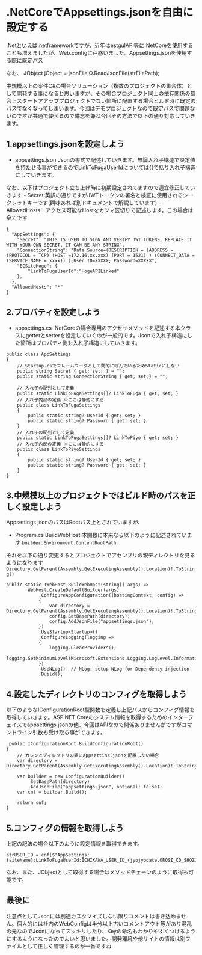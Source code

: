 # .NetCoreでAppsettings.jsonを自由に設定する
.Netといえば.netframeworkですが、近年はestgulAPI等に.NetCoreを使用することも増えましたが、Web.configに戸惑いました。Appsettings.jsonを使用する際に既定パス

なお、
JObject jObject = jsonFileIO.ReadJsonFile(strFilePath);

中規模以上の案件C#の場合ソリューション（複数のプロジェクトの集合体）として開発する事になると思いますが、その場合プロジェクト同士の依存関係の都合上スタートアアッププロジェクトでない箇所に配置する場合ビルド時に既定のパスでなくなってしまいます。今回はデモプロジェクトなので既定パスで問題ないのですが共通で使えるので備忘を兼ね今回その方法で以下の通り対応していきます。

## 1.appsettings.jsonを設定しよう

- appsettings.json
Jsonの書式で記述していきます。無論入れ子構造で設定値を持たせる事ができるのでLinkToFugaUserIdについては{}で括り入れ子構造にしていきます。

なお、以下はプロジェクト立ち上げ時に初期設定されてますので適宜修正していきます
    - Secret:英訳の通りですがJWTトークンの署名と検証に使用されるシークレットキーです(興味あれば別ドキュメントで解説しています)
    - AllowedHosts：アクセス可能なHostをカンマ区切りで記述します。この場合は全てです

```
{
  "AppSettings": {
    "Secret": "THIS IS USED TO SIGN AND VERIFY JWT TOKENS, REPLACE IT WITH YOUR OWN SECRET, IT CAN BE ANY STRING",
    "ConnectionString": "Data Source=(DESCRIPTION = (ADDRESS = (PROTOCOL = TCP) (HOST =172.16.xx.xxx) (PORT = 1521) ) (CONNECT_DATA =(SERVICE_NAME = xxxx)) );User ID=XXXXX; Password=XXXXX",
    "ECSiteHoge": {
        "LinkToFugaUserId":"HogeAPILinked"
    },
  },
  "AllowedHosts": "*"
}
```

## 2.プロパティを設定しよう

- appsettings.cs
.NetCoreの場合専用のアクセサメソッドを記述する本クラスにgetterとsetterを設定していくのが一般的です。Jsonで入れ子構造にした箇所はプロパティ側も入れ子構造にしていきます。
```
public class AppSettings
{
    // Startup.csでフレームワークとして動的に呼んでいるためStaticにしない
    public string Secret { get; set; } = "";
    public static string ConnectionString { get; set;} = "";

    // 入れ子の配列として定義
    public static LinkToFugaSettings[]? LinkToFuga { get; set; }
    // 入れ子内部の定義 ※ここは静的にする
    public class LinkToFugaSettings
    {
        public static string? UserId { get; set; }
        public static string? Password { get; set; }
    }
    // 入れ子の配列として定義
    public static LinkToFugaSettings[]? LinkToPiyo { get; set; }
    // 入れ子内部の定義 ※ここは静的にする
    public class LinkToPiyoSettings
    {
        public static string? UserId { get; set; }
        public static string? Password { get; set; }
    }
}
```
## 3.中規模以上のプロジェクトではビルド時のパスを正しく設定しよう
Appsettings.jsonのパスはRootパス上とされていますが、

- Program.cs BuildWebHost
本関数に本来なら以下のように記述されています
```builder.Environment.ContentRootPath```

それを以下の通り変更するとプロジェクトでアセンブリの親ディレクトリを見るようになります
```Directory.GetParent(Assembly.GetExecutingAssembly().Location)!.ToString()```

```
public static IWebHost BuildWebHost(string[] args) =>
        WebHost.CreateDefaultBuilder(args)
            .ConfigureAppConfiguration((hostingContext, config) =>
            {
                var directory = Directory.GetParent(Assembly.GetExecutingAssembly().Location)!.ToString();
                config.SetBasePath(directory);
                config.AddJsonFile("appsettings.json");
            })
            .UseStartup<Startup>()
            .ConfigureLogging(logging =>
            {
                logging.ClearProviders();
                logging.SetMinimumLevel(Microsoft.Extensions.Logging.LogLevel.Information);
            })
            .UseNLog()  // NLog: setup NLog for Dependency injection
            .Build();
```

## 4.設定したディレクトリのコンフィグを取得しよう
以下のようなIConfigurationRoot型関数を定義し上記パスからコンフィグ情報を取得していきます。ASP.NET Coreのシステム情報を取得するためのインターフェイスでappsettings.jsonの他、今回はAPIなので関係ありませんがですがコマンドライン引数も受け取る事ができます。
```
 public IConfigurationRoot BuildConfigurationRoot()
{
    // カレンとディレクトリの親にappsettins.jsonを配置したい場合
    var directory = Directory.GetParent(Assembly.GetExecutingAssembly().Location)!.ToString();

    var builder = new ConfigurationBuilder()
        .SetBasePath(directory)
        .AddJsonFile("appsettings.json", optional: false);
    var cnf = builder.Build();

    return cnf;
}
```
## 5.コンフィグの情報を取得しよう
上記の記法の場合以下のように設定情報を取得できます。

```
strUSER_ID = cnf[$"AppSettings:{siteName}:LinkToFugaUserId:ICHIKAWA_USER_ID_{jyojyodate.OROSI_CD_SHOZOKU}"];
```
なお、また、JObjectとして取得する場合はメソッドチェーンのように取得も可能です。

## 最後に
注意点としてJsonには別途カスタマイズしない限りコメントは書き込めません。個人的には社内のWebConfigは半分以上古いコメントアウト等があり混乱の元なのでJsonになってスッキリしたり、Keyの命名もわかりやすくつけるようにするようになったのでよいと思いました。開発環境や他サイトの情報は別ファイルとして正しく管理するのが一番ですね